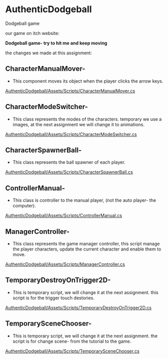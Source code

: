 # AuthenticDodgeball
Dodgeball game


our game on itch website:




**Dodgeball game- try to hit me and keep moving**

the changes we made at this assignment:


## CharacterManualMover-
* This component moves its object when the player clicks the arrow keys.

[AuthenticDodgeball/Assets/Scripts/CharacterManualMover.cs ](https://github.com/Aviv-Jessie/AuthenticDodgeball/blob/main/Assets/Scripts/CharacterManualMover.cs)

## CharacterModeSwitcher-
* This class represents the modes of the characters. temporary we use a images, at the next assignment we will change it to animations.


[AuthenticDodgeball/Assets/Scripts/CharacterModeSwitcher.cs](https://github.com/Aviv-Jessie/AuthenticDodgeball/blob/main/Assets/Scripts/CharacterModeSwitcher.cs)

## CharacterSpawnerBall-
* This class represents the ball spawner of each player.


[AuthenticDodgeball/Assets/Scripts/CharacterSpawnerBall.cs](https://github.com/Aviv-Jessie/AuthenticDodgeball/blob/main/Assets/Scripts/CharacterSpawnerBall.cs)

## ControllerManual-
* This class is controller to the manual player, (not the auto player- the computer).

[AuthenticDodgeball/Assets/Scripts/ControllerManual.cs ](https://github.com/Aviv-Jessie/AuthenticDodgeball/blob/main/Assets/Scripts/ControllerManual.cs)

## ManagerController-
* This class represents the game manager controller, this script manage the player characters, update the current character and enable them to move.

[AuthenticDodgeball/Assets/Scripts/ManagerController.cs ](https://github.com/Aviv-Jessie/AuthenticDodgeball/blob/main/Assets/Scripts/ManagerController.cs)

## TemporaryDestroyOnTrigger2D-
 * This is temporary script, we will change it at the next assignment. this script is for the trigger touch destories.

[AuthenticDodgeball/Assets/Scripts/TemporaryDestroyOnTrigger2D.cs](https://github.com/Aviv-Jessie/AuthenticDodgeball/blob/main/Assets/Scripts/TemporaryDestroyOnTrigger2D.cs)

## TemporarySceneChooser-

* This is temporary script, we will change it at the next assignment. the script is for change scene- from the tutorial to the game.

[AuthenticDodgeball/Assets/Scripts/TemporarySceneChooser.cs ](https://github.com/Aviv-Jessie/AuthenticDodgeball/blob/main/Assets/Scripts/TemporarySceneChooser.cs)
